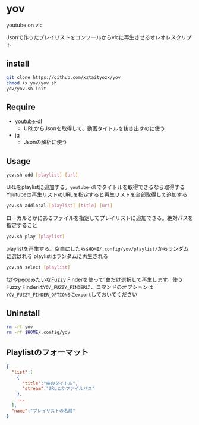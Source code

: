# yov
youtube on vlc

Jsonで作ったプレイリストをコンソールからvlcに再生させるオレオレスクリプト

## install
```sh
git clone https://github.com/xztaityozx/yov
chmod +x yov/yov.sh
yov/yov.sh init
```

## Require
- [youtube-dl](https://github.com/rg3/youtube-dl)
  - URLからJsonを取得して、動画タイトルを抜き出すのに使う
- [jq](https://stedolan.github.io/jq/)
  - Jsonの解析に使う

## Usage
```sh
yov.sh add [playlist] [url]
```
URLをplaylistに追加する。`youtube-dl`でタイトルを取得できるなら取得する  
Youtubeの再生リストのURLを指定すると再生リストを全部取得して追加する

```sh
yov.sh addlocal [playlist] [title] [uri]
```
ローカルとかにあるファイルを指定してプレイリストに追加できる。絶対パスを指定すること

```sh
yov.sh play [playlist]
```
playlistを再生する。空白にしたら`$HOME/.config/yov/playlist/`からランダムに選ばれる
playlistはランダムに再生される

```sh
yov.sh select [playlist]
```
[fzf](https://github.com/junegunn/fzf)や[peco](https://github.com/peco/peco)みたいなFuzzy Finderを使って1曲だけ選択して再生します。使うFuzzy Finderは`YOV_FUZZY_FINDER`に、コマンドのオプションは`YOV_FUZZY_FINDER_OPTIONS`に`export`しておいてください

## Uninstall
```sh
rm -rf yov
rm -rf $HOME/.config/yov
```

## Playlistのフォーマット
```json
{
  "list":[
    {
      "title":"曲のタイトル",
      "stream":"URLとかファイルパス"
    },
    ...
  ],
  "name":"プレイリストの名前"
}
```
